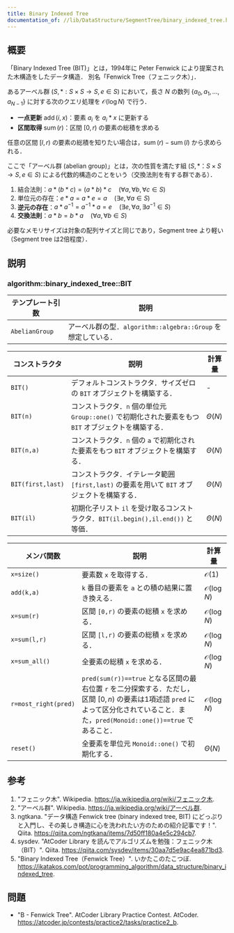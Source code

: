 ```yaml
---
title: Binary Indexed Tree
documentation_of: //lib/DataStructure/SegmentTree/binary_indexed_tree.hpp
---
```



## 概要

「Binary Indexed Tree (BIT)」とは，1994年に Peter Fenwick により提案された木構造をしたデータ構造．
別名「Fenwick Tree（フェニック木）」．

あるアーベル群 $(S, *: S \times S \rightarrow S, e \in S)$ において，長さ $N$ の数列 $\lbrace a_0, a_1, \ldots, a_{N-1} \rbrace$ に対する次のクエリ処理を $\mathcal{O}(\log N)$ で行う．

- **一点更新** $\operatorname{add}(i,x)$：要素 $a_i$ を $a_i * x$ に更新する
- **区間取得** $\operatorname{sum}(r)$：区間 $[0,r)$ の要素の総積を求める

任意の区間 $[l,r)$ の要素の総積を知りたい場合は，$\operatorname{sum}(r)-\operatorname{sum}(l)$ から求められる．

ここで「アーベル群 (abelian group)」とは，次の性質を満たす組 $(S, *：S \times S \rightarrow S, e \in S)$ による代数的構造のことをいう（交換法則を有する群である）．

1. 結合法則：$a \ast (b \ast c) = (a \ast b) \ast c \quad (\forall a, \forall b, \forall c \in S)$
1. 単位元の存在：$e \ast a = a \ast e = a \quad (\exists e, \forall a \in S)$
1. **逆元の存在**：$a \ast a^{-1} = a^{-1} \ast a = e \quad (\exists e, \forall a, \exists a^{-1} \in S)$
1. **交換法則**：$a \ast b = b \ast a \quad (\forall a, \forall b \in S)$

必要なメモリサイズは対象の配列サイズと同じであり，Segment tree より軽い（Segment tree は2倍程度）．


## 説明

### algorithm::binary_indexed_tree::BIT<AbelianGroup>

|テンプレート引数|説明|
|---|---|
|`AbelianGroup`|アーベル群の型．`algorithm::algebra::Group` を想定している．|

|コンストラクタ|説明|計算量|
|---|---|---|
|`BIT()`|デフォルトコンストラクタ．サイズゼロの `BIT` オブジェクトを構築する．|-|
|`BIT(n)`|コンストラクタ．`n` 個の単位元 `Group::one()` で初期化された要素をもつ `BIT` オブジェクトを構築する．|$\Theta(N)$|
|`BIT(n,a)`|コンストラクタ．`n` 個の `a` で初期化された要素をもつ `BIT` オブジェクトを構築する．|$\Theta(N)$|
|`BIT(first,last)`|コンストラクタ．イテレータ範囲 `[first,last)` の要素を用いて `BIT` オブジェクトを構築する．|$\Theta(N)$|
|`BIT(il)`|初期化子リスト `il` を受け取るコンストラクタ．`BIT(il.begin(),il.end())` と等価．|$\Theta(N)$|

|メンバ関数|説明|計算量|
|---|---|---|
|`x=size()`|要素数 `x` を取得する．|$\mathcal{O}(1)$|
|`add(k,a)`|`k` 番目の要素を `a` との積の結果に置き換える．|$\mathcal{O}(\log N)$|
|`x=sum(r)`|区間 `[0,r)` の要素の総積 `x` を求める．|$\mathcal{O}(\log N)$|
|`x=sum(l,r)`|区間 `[l,r)` の要素の総積 `x` を求める．|$\mathcal{O}(\log N)$|
|`x=sum_all()`|全要素の総積 `x` を求める．|$\mathcal{O}(\log N)$|
|`r=most_right(pred)`|`pred(sum(r))==true` となる区間の最右位置 `r` を二分探索する．ただし，区間 $[0,n)$ の要素は1項述語 `pred` によって区分化されていること．また，`pred(Monoid::one())==true` であること．|$\mathcal{O}(\log N)$|
|`reset()`|全要素を単位元 `Monoid::one()` で初期化する．|$\Theta(N)$|


## 参考

1. "フェニック木". Wikipedia. <https://ja.wikipedia.org/wiki/フェニック木>.
1. "アーベル群". Wikipedia. <https://ja.wikipedia.org/wiki/アーベル群>.
1. ngtkana. "データ構造 Fenwick tree (binary indexed tree, BIT) にどっぷりと入門し、その美しき構造に心を洗われたい方のための紹介記事です！". Qiita. <https://qiita.com/ngtkana/items/7d50ff180a4e5c294cb7>.
1. sysdev. "AtCoder Library を読んでアルゴリズムを勉強：フェニック木（BIT）". Qiita. <https://qiita.com/sysdev/items/30aa7d5e9ac4ea871bd3>.
1. "Binary Indexed Tree（Fenwick Tree）". いかたこのたこつぼ. <https://ikatakos.com/pot/programming_algorithm/data_structure/binary_indexed_tree>.


## 問題

- "B - Fenwick Tree". AtCoder Library Practice Contest. AtCoder. <https://atcoder.jp/contests/practice2/tasks/practice2_b>.
